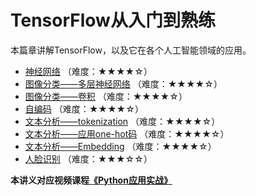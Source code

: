 # TensorFlow从入门到熟练

本篇章讲解TensorFlow，以及它在各个人工智能领域的应用。

- [神经网络](1.神经网络.ipynb) （难度：★★★★☆）
- [图像分类——多层神经网络](2.图像分类——多层神经网络.ipynb) （难度：★★★★☆）
- [图像分类——卷积](3.图像分类——卷积.ipynb) （难度：★★★★☆）
- [自编码](4.自编码.ipynb) （难度：★★★★☆）
- [文本分析——tokenization](5.文本分析——tokenization.ipynb) （难度：★★★★☆）
- [文本分析——应用one-hot码](6.文本分析——应用one-hot码.ipynb) （难度：★★★★☆）
- [文本分析——Embedding](7.文本分析——Embedding.ipynb) （难度：★★★★☆）
- [人脸识别](8.人脸识别.ipynb) （难度：★★★☆☆）

**本讲义对应视频课程[《Python应用实战》](https://study.163.com/course/courseMain.htm?courseId=1209533804&share=2&shareId=400000000624093)**